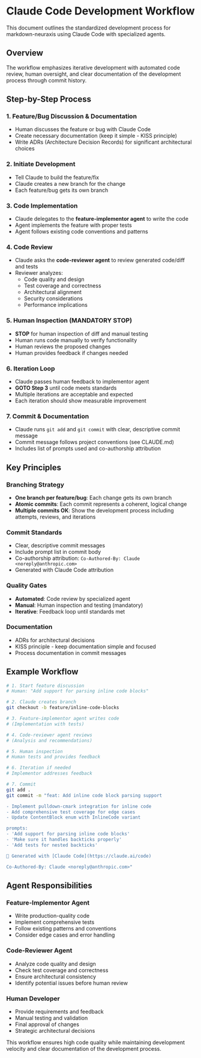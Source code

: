 # Claude Code Development Workflow

This document outlines the standardized development process for markdown-neuraxis using Claude Code with specialized agents.

## Overview

The workflow emphasizes iterative development with automated code review, human oversight, and clear documentation of the development process through commit history.

## Step-by-Step Process

### 1. Feature/Bug Discussion & Documentation
- Human discusses the feature or bug with Claude Code
- Create necessary documentation (keep it simple - KISS principle)
- Write ADRs (Architecture Decision Records) for significant architectural choices

### 2. Initiate Development
- Tell Claude to build the feature/fix
- Claude creates a new branch for the change
- Each feature/bug gets its own branch

### 3. Code Implementation
- Claude delegates to the **feature-implementor agent** to write the code
- Agent implements the feature with proper tests
- Agent follows existing code conventions and patterns

### 4. Code Review
- Claude asks the **code-reviewer agent** to review generated code/diff and tests
- Reviewer analyzes:
  - Code quality and design
  - Test coverage and correctness
  - Architectural alignment
  - Security considerations
  - Performance implications

### 5. Human Inspection (MANDATORY STOP)
- **STOP** for human inspection of diff and manual testing
- Human runs code manually to verify functionality
- Human reviews the proposed changes
- Human provides feedback if changes needed

### 6. Iteration Loop
- Claude passes human feedback to implementor agent
- **GOTO Step 3** until code meets standards
- Multiple iterations are acceptable and expected
- Each iteration should show measurable improvement

### 7. Commit & Documentation
- Claude runs `git add` and `git commit` with clear, descriptive commit message
- Commit message follows project conventions (see CLAUDE.md)
- Includes list of prompts used and co-authorship attribution

## Key Principles

### Branching Strategy
- **One branch per feature/bug**: Each change gets its own branch
- **Atomic commits**: Each commit represents a coherent, logical change
- **Multiple commits OK**: Show the development process including attempts, reviews, and iterations

### Commit Standards
- Clear, descriptive commit messages
- Include prompt list in commit body
- Co-authorship attribution: `Co-Authored-By: Claude <noreply@anthropic.com>`
- Generated with Claude Code attribution

### Quality Gates
- **Automated**: Code review by specialized agent
- **Manual**: Human inspection and testing (mandatory)
- **Iterative**: Feedback loop until standards met

### Documentation
- ADRs for architectural decisions
- KISS principle - keep documentation simple and focused
- Process documentation in commit messages

## Example Workflow

```bash
# 1. Start feature discussion
# Human: "Add support for parsing inline code blocks"

# 2. Claude creates branch
git checkout -b feature/inline-code-blocks

# 3. Feature-implementor agent writes code
# (Implementation with tests)

# 4. Code-reviewer agent reviews
# (Analysis and recommendations)

# 5. Human inspection
# Human tests and provides feedback

# 6. Iteration if needed
# Implementor addresses feedback

# 7. Commit
git add .
git commit -m "feat: Add inline code block parsing support

- Implement pulldown-cmark integration for inline code
- Add comprehensive test coverage for edge cases
- Update ContentBlock enum with InlineCode variant

prompts:
- 'Add support for parsing inline code blocks'
- 'Make sure it handles backticks properly'
- 'Add tests for nested backticks'

🤖 Generated with [Claude Code](https://claude.ai/code)

Co-Authored-By: Claude <noreply@anthropic.com>"
```

## Agent Responsibilities

### Feature-Implementor Agent
- Write production-quality code
- Implement comprehensive tests
- Follow existing patterns and conventions
- Consider edge cases and error handling

### Code-Reviewer Agent
- Analyze code quality and design
- Check test coverage and correctness
- Ensure architectural consistency
- Identify potential issues before human review

### Human Developer
- Provide requirements and feedback
- Manual testing and validation
- Final approval of changes
- Strategic architectural decisions

This workflow ensures high code quality while maintaining development velocity and clear documentation of the development process.
